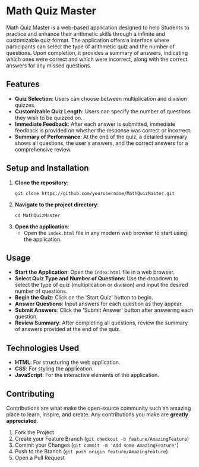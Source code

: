 # Math Quiz Master

Math Quiz Master is a web-based application designed to help Students to practice and enhance their arithmetic skills through a infinite and customizable quiz format. The application offers a interface where participants can select the type of arithmetic quiz and the number of questions. Upon completion, it provides a summary of answers, indicating which ones were correct and which were incorrect, along with the correct answers for any missed questions.

## Features

- **Quiz Selection**: Users can choose between multiplication and division quizzes.
- **Customizable Quiz Length**: Users can specify the number of questions they wish to be quizzed on.
- **Immediate Feedback**: After each answer is submitted, immediate feedback is provided on whether the response was correct or incorrect.
- **Summary of Performance**: At the end of the quiz, a detailed summary shows all questions, the user's answers, and the correct answers for a comprehensive review.

## Setup and Installation

1. **Clone the repository**:
   ```
   git clone https://github.com/yourusername/MathQuizMaster.git
   ```
2. **Navigate to the project directory**:
   ```
   cd MathQuizMaster
   ```
3. **Open the application**:
   - Open the `index.html` file in any modern web browser to start using the application.

## Usage

- **Start the Application**: Open the `index.html` file in a web browser.
- **Select Quiz Type and Number of Questions**: Use the dropdown to select the type of quiz (multiplication or division) and input the desired number of questions.
- **Begin the Quiz**: Click on the 'Start Quiz' button to begin.
- **Answer Questions**: Input answers for each question as they appear.
- **Submit Answers**: Click the 'Submit Answer' button after answering each question.
- **Review Summary**: After completing all questions, review the summary of answers provided at the end of the quiz.

## Technologies Used

- **HTML**: For structuring the web application.
- **CSS**: For styling the application.
- **JavaScript**: For the interactive elements of the application.

## Contributing

Contributions are what make the open-source community such an amazing place to learn, inspire, and create. Any contributions you make are **greatly appreciated**.

1. Fork the Project
2. Create your Feature Branch (`git checkout -b feature/AmazingFeature`)
3. Commit your Changes (`git commit -m 'Add some AmazingFeature'`)
4. Push to the Branch (`git push origin feature/AmazingFeature`)
5. Open a Pull Request
